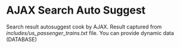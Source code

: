 # AJAX Search Auto Suggest
Search result autosuggest cook by AJAX. Result captured from _includes/us_passenger_trains.txt_   file. You can provide dynamic data (DATABASE)